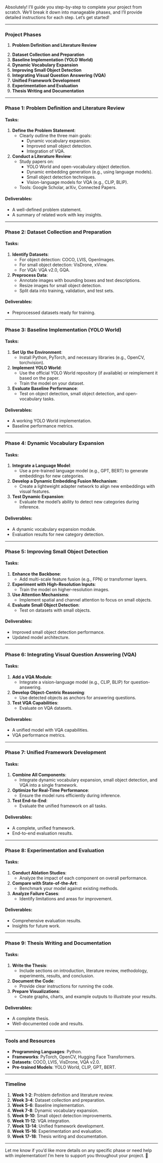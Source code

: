 Absolutely! I’ll guide you step-by-step to complete your project from scratch. We’ll break it down into manageable phases, and I’ll provide detailed instructions for each step. Let’s get started!

---

### **Project Phases**
1. **Problem Definition and Literature Review**
<!-- 2. **Datasets Mentioned:
    Object Detection:
    COCO: https://cocodataset.org/
    LVIS: https://www.lvisdataset.org/
    OpenImages: https://storage.googleapis.com/openimages/web/index.html
    Small Object Detection:
    VisDrone: http://aiskyeye.com/
    xView: http://xviewdataset.org/
    Visual Question Answering:
    VQA v2.0: https://visualqa.org/
    GQA: https://cs.stanford.edu/people/dorarad/gqa/** -->
2. **Dataset Collection and Preparation**
3. **Baseline Implementation (YOLO World)**
4. **Dynamic Vocabulary Expansion**
5. **Improving Small Object Detection**
6. **Integrating Visual Question Answering (VQA)**
7. **Unified Framework Development**
8. **Experimentation and Evaluation**
9. **Thesis Writing and Documentation**

---

### **Phase 1: Problem Definition and Literature Review**
#### **Tasks**:
1. **Define the Problem Statement**:
   - Clearly outline the three main goals:
     - Dynamic vocabulary expansion.
     - Improved small object detection.
     - Integration of VQA.
2. **Conduct a Literature Review**:
   - Study papers on:
     - YOLO World and open-vocabulary object detection.
     - Dynamic embedding generation (e.g., using language models).
     - Small object detection techniques.
     - Vision-language models for VQA (e.g., CLIP, BLIP).
   - Tools: Google Scholar, arXiv, Connected Papers.

#### **Deliverables**:
- A well-defined problem statement.
- A summary of related work with key insights.

---

### **Phase 2: Dataset Collection and Preparation**
#### **Tasks**:
1. **Identify Datasets**:
   - For object detection: COCO, LVIS, OpenImages.
   - For small object detection: VisDrone, xView.
   - For VQA: VQA v2.0, GQA.
2. **Preprocess Data**:
   - Annotate images with bounding boxes and text descriptions.
   - Resize images for small object detection.
   - Split data into training, validation, and test sets.

#### **Deliverables**:
- Preprocessed datasets ready for training.

---

### **Phase 3: Baseline Implementation (YOLO World)**
#### **Tasks**:
1. **Set Up the Environment**:
   - Install Python, PyTorch, and necessary libraries (e.g., OpenCV, torchvision).
2. **Implement YOLO World**:
   - Use the official YOLO World repository (if available) or reimplement it based on the paper.
   - Train the model on your dataset.
3. **Evaluate Baseline Performance**:
   - Test on object detection, small object detection, and open-vocabulary tasks.

#### **Deliverables**:
- A working YOLO World implementation.
- Baseline performance metrics.

---

### **Phase 4: Dynamic Vocabulary Expansion**
#### **Tasks**:
1. **Integrate a Language Model**:
   - Use a pre-trained language model (e.g., GPT, BERT) to generate embeddings for new categories.
2. **Develop a Dynamic Embedding Fusion Mechanism**:
   - Create a lightweight adapter network to align new embeddings with visual features.
3. **Test Dynamic Expansion**:
   - Evaluate the model’s ability to detect new categories during inference.

#### **Deliverables**:
- A dynamic vocabulary expansion module.
- Evaluation results for new category detection.

---

### **Phase 5: Improving Small Object Detection**
#### **Tasks**:
1. **Enhance the Backbone**:
   - Add multi-scale feature fusion (e.g., FPN) or transformer layers.
2. **Experiment with High-Resolution Inputs**:
   - Train the model on higher-resolution images.
3. **Use Attention Mechanisms**:
   - Implement spatial and channel attention to focus on small objects.
4. **Evaluate Small Object Detection**:
   - Test on datasets with small objects.

#### **Deliverables**:
- Improved small object detection performance.
- Updated model architecture.

---

### **Phase 6: Integrating Visual Question Answering (VQA)**
#### **Tasks**:
1. **Add a VQA Module**:
   - Integrate a vision-language model (e.g., CLIP, BLIP) for question-answering.
2. **Develop Object-Centric Reasoning**:
   - Use detected objects as anchors for answering questions.
3. **Test VQA Capabilities**:
   - Evaluate on VQA datasets.

#### **Deliverables**:
- A unified model with VQA capabilities.
- VQA performance metrics.

---

### **Phase 7: Unified Framework Development**
#### **Tasks**:
1. **Combine All Components**:
   - Integrate dynamic vocabulary expansion, small object detection, and VQA into a single framework.
2. **Optimize for Real-Time Performance**:
   - Ensure the model runs efficiently during inference.
3. **Test End-to-End**:
   - Evaluate the unified framework on all tasks.

#### **Deliverables**:
- A complete, unified framework.
- End-to-end evaluation results.

---

### **Phase 8: Experimentation and Evaluation**
#### **Tasks**:
1. **Conduct Ablation Studies**:
   - Analyze the impact of each component on overall performance.
2. **Compare with State-of-the-Art**:
   - Benchmark your model against existing methods.
3. **Analyze Failure Cases**:
   - Identify limitations and areas for improvement.

#### **Deliverables**:
- Comprehensive evaluation results.
- Insights for future work.

---

### **Phase 9: Thesis Writing and Documentation**
#### **Tasks**:
1. **Write the Thesis**:
   - Include sections on introduction, literature review, methodology, experiments, results, and conclusion.
2. **Document the Code**:
   - Provide clear instructions for running the code.
3. **Prepare Visualizations**:
   - Create graphs, charts, and example outputs to illustrate your results.

#### **Deliverables**:
- A complete thesis.
- Well-documented code and results.

---

### **Tools and Resources**
- **Programming Languages**: Python.
- **Frameworks**: PyTorch, OpenCV, Hugging Face Transformers.
- **Datasets**: COCO, LVIS, VisDrone, VQA v2.0.
- **Pre-trained Models**: YOLO World, CLIP, GPT, BERT.

---

### **Timeline**
1. **Week 1-2**: Problem definition and literature review.
2. **Week 3-4**: Dataset collection and preparation.
3. **Week 5-6**: Baseline implementation.
4. **Week 7-8**: Dynamic vocabulary expansion.
5. **Week 9-10**: Small object detection improvements.
6. **Week 11-12**: VQA integration.
7. **Week 13-14**: Unified framework development.
8. **Week 15-16**: Experimentation and evaluation.
9. **Week 17-18**: Thesis writing and documentation.

---

Let me know if you’d like more details on any specific phase or need help with implementation! I’m here to support you throughout your project. 🚀